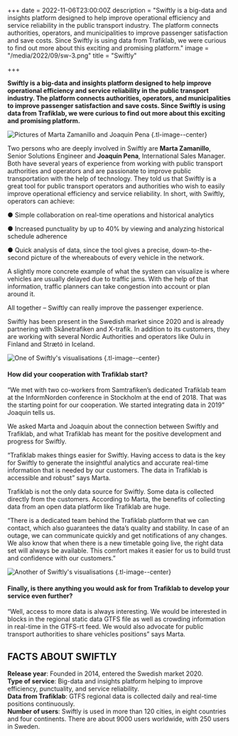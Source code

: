 +++
date = 2022-11-06T23:00:00Z
description = "Swiftly is a big-data and insights platform designed to help improve operational efficiency and service reliability in the public transport industry. The platform connects authorities, operators, and municipalities to improve passenger satisfaction and save costs. Since Swiftly is using data from Trafiklab, we were curious to find out more about this exciting and promising platform."
image = "/media/2022/09/sw-3.png"
title = "Swiftly"

+++

**Swiftly is a big-data and insights platform designed to help improve operational efficiency and service reliability in
the public transport industry. The platform connects authorities, operators, and municipalities to improve passenger
satisfaction and save costs. Since Swiftly is using data from Trafiklab, we were curious to find out more about this
exciting and promising platform.**

![Pictures of Marta Zamanillo and Joaquin Pena](/media/2022/09/namnlos-design-3.png "Marta Zamanillo and Joaquin Pena")
{.tl-image--center}

Two persons who are deeply involved in Swiftly are **Marta Zamanillo**, Senior Solutions Engineer and **Joaquín Pena**,
International Sales Manager. Both have several years of experience from working with public transport authorities and
operators and are passionate to improve public transportation with the help of technology. They told us that Swiftly is
a great tool for public transport operators and authorities who wish to easily improve operational efficiency and
service reliability. In short, with Swiftly, operators can achieve:

● Simple collaboration on real-time operations and historical analytics

● Increased punctuality by up to 40% by viewing and analyzing historical schedule adherence

● Quick analysis of data, since the tool gives a precise, down-to-the-second picture of the whereabouts of every vehicle
in the network.

A slightly more concrete example of what the system can visualize is where vehicles are usually delayed due to traffic
jams. With the help of that information, traffic planners can take congestion into account or plan around it.

All together – Swiftly can really improve the passenger experience.

Swiftly has been present in the Swedish market since 2020 and is already partnering with Skånetrafiken and X-trafik. In addition to its customers, they are working with several Nordic Authorities and operators like Oulu in Finland and Strætó in Iceland.

![](/media/2022/09/sw-1.png "One of Swiftly's visualisations")
{.tl-image--center}

#### How did your cooperation with Trafiklab start?

“We met with two co-workers from Samtrafiken’s dedicated Trafiklab team at the InformNorden conference in Stockholm at the end of 2018. That was the starting point for our cooperation. We started integrating data in 2019” Joaquin tells us.

We asked Marta and Joaquin about the connection between Swiftly and Trafiklab, and what Trafiklab has meant for the positive development and progress for Swiftly.

“Trafiklab makes things easier for Swiftly. Having access to data is the key for Swiftly to generate the insightful analytics and accurate real-time information that is needed by our customers. The data in Trafiklab is accessible and robust” says Marta.

Trafiklab is not the only data source for Swiftly. Some data is collected directly from the customers. According to Marta, the benefits of collecting data from an open data platform like Trafiklab are huge.

“There is a dedicated team behind the Trafiklab platform that we can contact, which also guarantees the data’s quality and stability. In case of an outage, we can communicate quickly and get notifications of any changes. We also know that when there is a new timetable going live, the right data set will always be available. This comfort makes it easier for us to build trust and confidence with our customers.”

![](/media/2022/09/swiftly-2.png "Another of Swiftly's visualisations")
{.tl-image--center}

#### Finally, is there anything you would ask for from Trafiklab to develop your service even further?

“Well, access to more data is always interesting. We would be interested in blocks in the regional static data GTFS file as well as crowding information in real-time in the GTFS-rt feed. We would also advocate for public transport authorities to share vehicles positions” says Marta.

## FACTS ABOUT SWIFTLY

**Release year**: Founded in 2014, entered the Swedish market 2020.  
**Type of service**: Big-data and insights platform helping to improve efficiency, punctuality, and service reliability.  
**Data from Trafiklab**: GTFS regional data is collected daily and real-time positions continuously.  
**Number of users**: Swiftly is used in more than 120 cities, in eight countries and four continents. There are about 9000 users worldwide, with 250 users in Sweden.